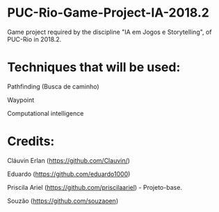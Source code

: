 # PUC-Rio-Game-Project-IA-2018.2
Game project required by the discipline "IA em Jogos e Storytelling", of PUC-Rio in 2018.2.

# Techniques that will be used:

Pathfinding (Busca de caminho)

Waypoint

Computational intelligence

# Credits:

Cláuvin Erlan (https://github.com/Clauvin/)

Eduardo (https://github.com/eduardo1000)

Priscila Ariel (https://github.com/priscilaariel) - Projeto-base.

Souzão (https://github.com/souzaoen)
